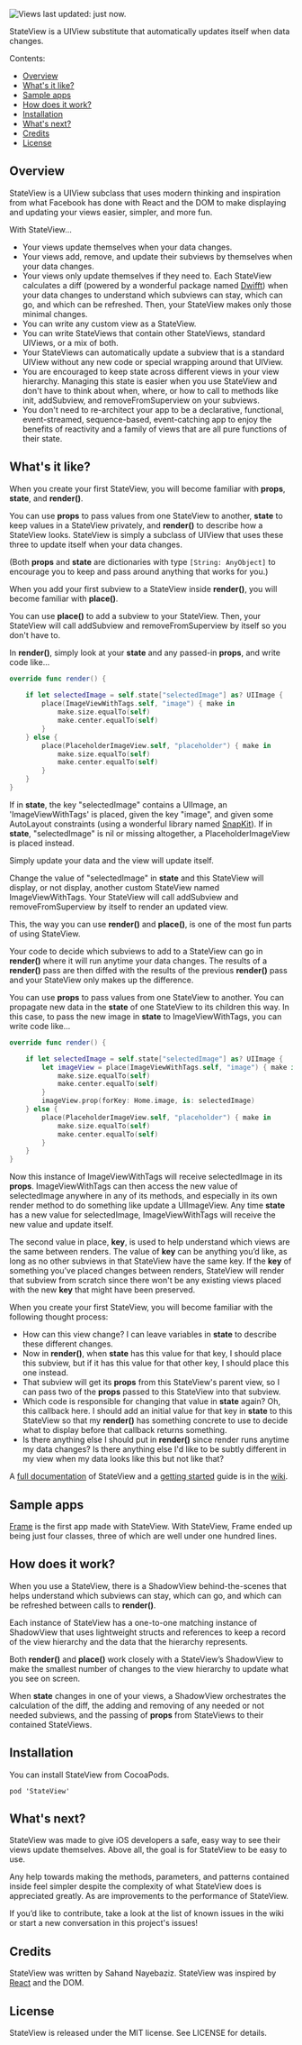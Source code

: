 ![Views last updated: just now.](https://www.dropbox.com/s/cjqcrxnq060ax74/stateview%20header.png?dl=1)

StateView is a UIView substitute that automatically updates itself when data changes.

Contents:
- [Overview](#overview)
- [What's it like?](#whats-it-like)
- [Sample apps](#sample-apps)
- [How does it work?](#how-does-it-work)
- [Installation](#installation)
- [What's next?](#whats-next)
- [Credits](#credits)
- [License](#license)

## Overview

StateView is a UIView subclass that uses modern thinking and inspiration from what Facebook has done with React and the DOM to make displaying and updating your views easier, simpler, and more fun.

With StateView...
- Your views update themselves when your data changes.
- Your views add, remove, and update their subviews by themselves when your data changes.
- Your views only update themselves if they need to. Each StateView calculates a diff (powered by a wonderful package named [Dwifft](https://github.com/jflinter/Dwifft)) when your data changes to understand which subviews can stay, which can go, and which can be refreshed. Then, your StateView makes only those minimal changes.
- You can write any custom view as a StateView.
- You can write StateViews that contain other StateViews, standard UIViews, or a mix of both.
- Your StateViews can automatically update  a subview that is a standard UIView without any new code or special wrapping around that UIView.
- You are encouraged to keep state across different views in your view hierarchy. Managing this state is easier when you use StateView and don't have to think about when, where, or how to call to methods like init, addSubview, and removeFromSuperview on your subviews.
- You don't need to re-architect your app to be a declarative, functional, event-streamed, sequence-based, event-catching app to enjoy the benefits of reactivity and a family of views that are all pure functions of their state.

## What's it like?

When you create your first StateView, you will become familiar with **props**, **state**, and **render()**.

You can use **props** to pass values from one StateView to another, **state** to keep values in a StateView privately, and **render()** to describe how a StateView looks. StateView is simply a subclass of UIView that uses these three to update itself when your data changes.

(Both **props** and **state** are dictionaries with type `[String: AnyObject]` to encourage you to keep and pass around anything that works for you.)

When you add your first subview to a StateView inside **render()**, you will become familiar with **place()**.

You can use **place()** to add a subview to your StateView. Then, your StateView will call addSubview and removeFromSuperview by itself so you don't have to.

In **render()**, simply look at your **state** and any passed-in **props**, and write code like...

```swift
override func render() {
	
	if let selectedImage = self.state["selectedImage"] as? UIImage {
		place(ImageViewWithTags.self, "image") { make in
			make.size.equalTo(self)
			make.center.equalTo(self)
		}
	} else {
		place(PlaceholderImageView.self, "placeholder") { make in
			make.size.equalTo(self)
			make.center.equalTo(self)
		}
	}
}
```

If in **state**, the key "selectedImage" contains a UIImage, an 'ImageViewWithTags' is placed, given the key "image", and given some AutoLayout constraints (using a wonderful library named [SnapKit](https://github.com/SnapKit/SnapKit)). If in **state**, "selectedImage" is nil or missing altogether, a PlaceholderImageView is placed instead.

Simply update your data and the view will update itself.

Change the value of "selectedImage" in **state** and this StateView will display, or not display, another custom StateView named ImageViewWithTags. Your StateView will call addSubview and removeFromSuperview by itself to render an updated view.

This, the way you can use **render()** and **place()**, is one of the most fun parts of using StateView.  

Your code to decide which subviews to add to a StateView can go in **render()** where it will run anytime your data changes. The results of a **render()** pass are then diffed with the results of the previous **render()** pass and your StateView only makes up the difference.

You can use **props** to pass values from one StateView to another. You can propagate new data in the **state** of one StateView to its children this way. In this case, to pass the new image in **state** to ImageViewWithTags, you can write code like...

```swift
override func render() {

	if let selectedImage = self.state["selectedImage"] as? UIImage {
		let imageView = place(ImageViewWithTags.self, "image") { make in
			make.size.equalTo(self)
			make.center.equalTo(self)
		}
		imageView.prop(forKey: Home.image, is: selectedImage)
	} else {
		place(PlaceholderImageView.self, "placeholder") { make in
			make.size.equalTo(self)
			make.center.equalTo(self)
		}
	}
}
```

Now this instance of ImageViewWithTags will receive selectedImage in its **props**. ImageViewWithTags can then access the new value of selectedImage anywhere in any of its methods, and especially in its own render method to do something like update a UIImageView. Any time **state** has a new value for selectedImage, ImageViewWithTags will receive the new value and update itself.

The second value in place, **key**, is used to help understand which views are the same between renders. The value of **key** can be anything you’d like, as long as no other subviews in that StateView have the same key. If the **key** of something you’ve placed changes between renders, StateView will render that subview from scratch since there won't be any existing views placed with the new **key** that might have been preserved.

When you create your first StateView, you will become familiar with the following thought process:
- How can this view change? I can leave variables in **state** to describe these different changes.
- Now in **render()**, when **state** has this value for that key, I should place this subview, but if it has this value for that other key, I should place this one instead.
- That subview will get its **props** from this StateView's parent view, so I can pass two of the **props** passed to this StateView into that subview.
- Which code is responsible for changing that value in **state** again? Oh, this callback here. I should add an initial value for that key in **state** to this StateView so that my **render()** has something concrete to use to decide what to display before that callback returns something.  
- Is there anything else I should put in **render()** since render runs anytime my data changes? Is there anything else I'd like to be subtly different in my view when my data looks like this but not like that?

A [full documentation](https://github.com/sahandnayebaziz/StateView/wiki/Documentation) of StateView and a [getting started](https://github.com/sahandnayebaziz/StateView/wiki/Getting-started) guide is in the [wiki](https://github.com/sahandnayebaziz/StateView/wiki).

## Sample apps

[Frame](https://github.com/sahandnayebaziz/StateView-Samples-Frame) is the first app made with StateView. With StateView, Frame ended up being just four classes, three of which are well under one hundred lines.

## How does it work?

When you use a StateView, there is a ShadowView behind-the-scenes that helps understand which subviews can stay, which can go, and which can be refreshed between calls to **render()**.

Each instance of StateView has a one-to-one matching instance of ShadowView that uses lightweight structs and references to keep a record of the view hierarchy and the data that the hierarchy represents.

Both **render()** and **place()** work closely with a StateView’s ShadowView to make the smallest number of changes to the view hierarchy to update what you see on screen.

When **state** changes in one of your views, a ShadowView orchestrates the calculation of the diff, the adding and removing of any needed or not needed subviews, and the passing of **props** from StateViews to their contained StateViews.

## Installation

You can install StateView from CocoaPods.

`pod 'StateView'`

## What's next?

StateView was made to give iOS developers a safe, easy way to see their views update themselves. Above all, the goal is for StateView to be easy to use.

Any help towards making the methods, parameters, and patterns contained inside feel simpler despite the complexity of what StateView does is appreciated greatly. As are improvements to the performance of StateView.

If you’d like to contribute, take a look at the list of known issues in the wiki or start a new conversation in this project's issues!

## Credits

StateView was written by Sahand Nayebaziz. StateView was inspired by [React](https://facebook.github.io/react/) and the DOM.

## License

StateView is released under the MIT license. See LICENSE for details.
